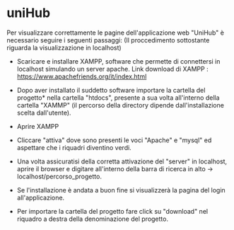 # uniHub

Per visualizzare correttamente le pagine dell'applicazione web  "UniHub" è necessario seguire i seguenti passaggi:
  (Il proccedimento sottostante riguarda la visualizzazione in localhost)
  
 - Scaricare e installare XAMPP, software che permette di  connettersi in localhost simulando un server apache. 
   Link download di XAMPP : https://www.apachefriends.org/it/index.html
  
  - Dopo aver installato il suddetto software importare la cartella del progetto* nella cartella "htdocs", presente a sua volta               all'interno    della cartella "XAMMP" (il percorso della directory dipende dall'installazione scelta dall'utente).
  
  - Aprire XAMPP
  
  - Cliccare  "attiva" dove sono presenti le voci "Apache" e "mysql" ed aspettare che i riquadri diventino verdi.
  
  - Una volta assicuratisi della corretta attivazione del "server" in localhost, aprire il browser e digitare all'interno della barra di       ricerca in alto -> localhost/percorso_progetto.
  
  - Se l'installazione è andata a buon fine si visualizzerà la pagina del login all'applicazione.
  
  
   * Per importare la cartella del progetto fare click su "download" nel riquadro a destra della denominazione del progetto.

